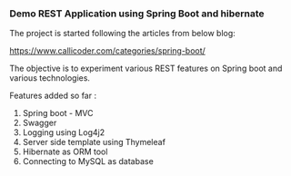 ### Demo REST Application using Spring Boot and hibernate

The project is started following the articles from below blog:

https://www.callicoder.com/categories/spring-boot/

The objective is to experiment various REST features on Spring boot and various technologies.

Features added so far :

1. Spring boot - MVC
2. Swagger
3. Logging using Log4j2
4. Server side template using Thymeleaf
5. Hibernate as ORM tool
6. Connecting to MySQL as database